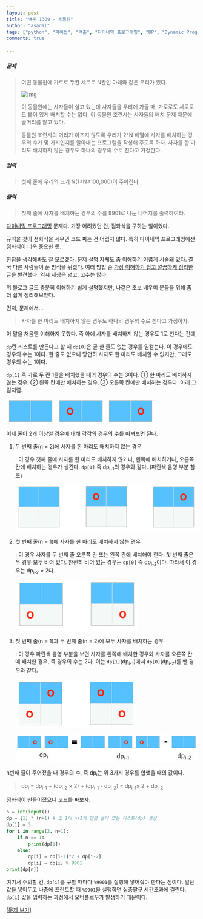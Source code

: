 ```yaml
---
layout: post
title: "백준 1309 - 동물원"
author: "asadal"
tags: ["python", "파이썬", "백준", "다이내믹 프로그래밍", "DP", "Dynamic Programming"]
comments: true

---
```


##### 문제

>어떤 동물원에 가로로 두칸 세로로 N칸인 아래와 같은 우리가 있다.
>
>![img](https://www.acmicpc.net/upload/201004/dnfl.JPG)
>
>이 동물원에는 사자들이 살고 있는데 사자들을 우리에 가둘 때, 가로로도 세로로도 붙어 있게 배치할 수는 없다. 이 동물원 조련사는 사자들의 배치 문제 때문에 골머리를 앓고 있다.
>
>동물원 조련사의 머리가 아프지 않도록 우리가 2*N 배열에 사자를 배치하는 경우의 수가 몇 가지인지를 알아내는 프로그램을 작성해 주도록 하자. 사자를 한 마리도 배치하지 않는 경우도 하나의 경우의 수로 친다고 가정한다.

##### 입력

> 첫째 줄에 우리의 크기 N(1≤N≤100,000)이 주어진다.

##### 출력

> 첫째 줄에 사자를 배치하는 경우의 수를 9901로 나눈 나머지를 출력하여라.

[다이내믹 프로그래밍](https://ratsgo.github.io/data%20structure&algorithm/2017/11/15/dynamic/) 문제다. 가장 어려웠던 건, 점화식을 구하는 일이었다.

규칙을 찾아 점화식을 세우면 코드 짜는 건 어렵지 않다. 특히 다이내믹 프로그래밍에선 점화식이 더욱 중요한 듯. 

한참을 생각해봐도 잘 모르겠다. 문제 설명 자체도 좀 이해하기 어렵게 서술돼 있다. 결국 다른 사람들이 푼 방식을 뒤졌다. 여러 방법 중 [가장 이해하기 쉽고 깔끔하게 정리한 글](https://hooongs.tistory.com/151)을 발견했다. 역시 세상은 넓고, 고수는 많다.

위 블로그 글도 충분히 이해하기 쉽게 설명했지만, 나같은 초보 배우미 분들을 위해 좀 더 쉽게 정리해보았다.

먼저, 문제에서… 

> 사자를 한 마리도 배치하지 않는 경우도 하나의 경우의 수로 친다고 가정하자.

이 말을 처음엔 이해하지 못했다. 즉 아예 사자를 배치하지 않는 경우도 1로 친다는 건데,

`dp`란 리스트를 만든다고 할 때 `dp[0]`은 곧 한 줄도 없는 경우를 일컫는다. 이 경우에도 경우의 수는 1이다. 한 줄도 없으니 당연히 사자도 한 마리도 배치할 수 없지만, 그래도 경우의 수는 1이다. 

`dp[1]` 즉 가로 두 칸 1줄을 배치했을 때의 경우의 수는 3이다. ① 한 마리도 배치하지 않는 경우, ② 왼쪽 칸에만 배치하는 경우, ③ 오른쪽 칸에만 배치하는 경우다. 아래 그림처럼.

![그림5](https://raw.githubusercontent.com/asadal/asadal.github.io/master/assets/dp05.png)

이제 줄이 2개 이상일 경우에 대해 각각의 경우의 수를 따져보면 된다.

1. 두 번째 줄(n = 2)에 사자를 한 마리도 배치하지 않는 경우

   : 이 경우 첫째 줄에 사자를 한 마리도 배치하지 않거나, 왼쪽에 배치하거나, 오른쪽 칸에 배치하는 경우가 생긴다. `dp[1]` 즉 dp<sub>i-1</sub>의 경우와 같다. (파란색 음영 부분 참조)

   ![그림1](https://raw.githubusercontent.com/asadal/asadal.github.io/master/assets/dp01.png)

2. 첫 번째 줄(n = 1)에 사자를 한 마리도 배치하지 않는 경우

   : 이 경우 사자를 두 번째 줄 오른쪽 칸 또는 왼쪽 칸에 배치해야 한다. 첫 번째 줄은 두 경우 모두 비어 있다. 완전히 비어 있는 경우는 `dp[0]` 즉 dp<sub>i-2</sub>이다. 따라서 이 경우는 dp<sub>i-2</sub> × 2다. 

   ![그림2](https://raw.githubusercontent.com/asadal/asadal.github.io/master/assets/dp02.png)

3. 첫 번째 줄(n = 1)과 두 번째 줄(n = 2)에 모두 사자를 배치하는 경우

   : 이 경우 파란색 음영 부분을 보면 사자를 왼쪽에 배치한 경우와 사자를 오른쪽 칸에 배치한 경우, 즉 경우의 수는 2다. 이는 `dp[1]`(dp<sub>i-1</sub>)에서 `dp[0]`(dp<sub>i-2</sub>)를 뺀 경우와 같다. 

   ![그림3](https://raw.githubusercontent.com/asadal/asadal.github.io/master/assets/dp03.png)

   ![그림4](https://raw.githubusercontent.com/asadal/asadal.github.io/master/assets/dp04.png)

n번째 줄이 주어졌을 때 경우의 수, 즉 dp<sub>i</sub>는 위 3가지 경우를 합했을 때의 값이다. 

> dp<sub>i</sub> = dp<sub>i-1</sub> + (dp<sub>i-2</sub> × 2) + (dp<sub>i-1</sub> - dp<sub>i-2</sub>) = dp<sub>i-1</sub>× 2 + dp<sub>i-2</sub>

점화식이 만들어졌으니 코드를 짜보자.

```python
n = int(input())
dp = [1] * (n+1) # 값 1이 n+1개 만큼 들어 있는 리스트(dp) 생성
dp[1] = 3
for i in range(2, n+1):
    if n == 1:
        print(dp[1])
    else:
        dp[i] = dp[i-1]*2 + dp[i-2]
        dp[i] = dp[i] % 9901
print(dp[n])
```

여기서 주의할 건, `dp[i]`를 구할 때마다 `%9901`를 실행해 넣어줘야 한다는 점이다. 일단 값을 넣어두고 나중에 프린트할 때 `%9901`을 실행하면 십중팔구 시간초과에 걸린다. `dp[i]` 값을 입력하는 과정에서 오버플로우가 발생하기 때문이다.

[[문제 보기](https://www.acmicpc.net/problem/1309)]
